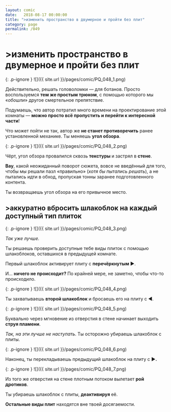 ```yaml
---
layout: comic
date:   2018-08-17 00:00:00 
title: ">изменить пространство в двумерное и пройти без плит"
category: page
permalink: /049
---
```

# >изменить пространство в двумерное и пройти без плит

{: .p-ignore }
![]({{ site.url }}/pages/comic/PQ_048_1.png)

Действительно, решать головоломки — для ботанов. Просто воспользуемся <strong>тем же простым трюком</strong>, с помощью которого мы «<em>обошли</em>» другое смертельное препятствие. 

Подумаешь, что автор потратил много времени на проектирование этой комнаты — <strong>можно просто всё пропустить и перейти к интересной части</strong>! 

Что может пойти не так, автор же <strong>не станет противоречить</strong> ранее установленной механике. Ты меняешь <strong>угол обзора</strong>.

{: .p-ignore }
![]({{ site.url }}/pages/comic/PQ_048_2.png)

Чёрт, угол обзора провалился сквозь <strong>текстуры </strong>и застрял в <strong>стене</strong>. 

<strong>Вау</strong>, какой неожиданный поворот сюжета, вовсе не введённый для того, чтобы мы решали пазл «правильно» (<em>хотя бы пытались решать</em>), а не пытались идти в обход, пропуская тонны заранее подготовленного контента.

Ты возвращаешь угол обзора на его привычное место.

## >аккуратно вбросить шлакоблок на каждый доступный тип плиток

{: .p-ignore }
![]({{ site.url }}/pages/comic/PQ_048_3.png)

<em>Так уже лучше.</em>

Ты решаешь проверить доступные тебе виды плиток с помощью шлакоблоков, оставшихся в предыдущей комнате.

Первый шлакоблок активирует плиту с <strong>перечёркнутым ►</strong>.

И… <strong>ничего не происходит? </strong>По крайней мере, не заметно, чтобы что-то происходило.

{: .p-ignore }
![]({{ site.url }}/pages/comic/PQ_048_4.png)

Ты захватываешь <strong>второй шлакоблок</strong> и бросаешь его на плиту с ◄.

{: .p-ignore }
![]({{ site.url }}/pages/comic/PQ_048_5.png)

Буквально через мгновение из отверстия в стене начинает выходить <strong>струя пламени</strong>.

<em>Так, на эти лучше не наступать</em>. Ты осторожно убираешь шлакоблок с плиты.

{: .p-ignore }
![]({{ site.url }}/pages/comic/PQ_048_6.png)

Наконец, ты перекладываешь предыдущий шлакоблок на плиту с <strong>►.</strong>

{: .p-ignore }
![]({{ site.url }}/pages/comic/PQ_048_7.png)

Из того же отверстия на стене плотным потоком вылетает <strong>рой дротиков</strong>.

Ты убираешь шлакоблок с плиты, <strong>деактивируя </strong>её.

<strong>Остальные виды плит</strong> находятся вне твоей досягаемости.
